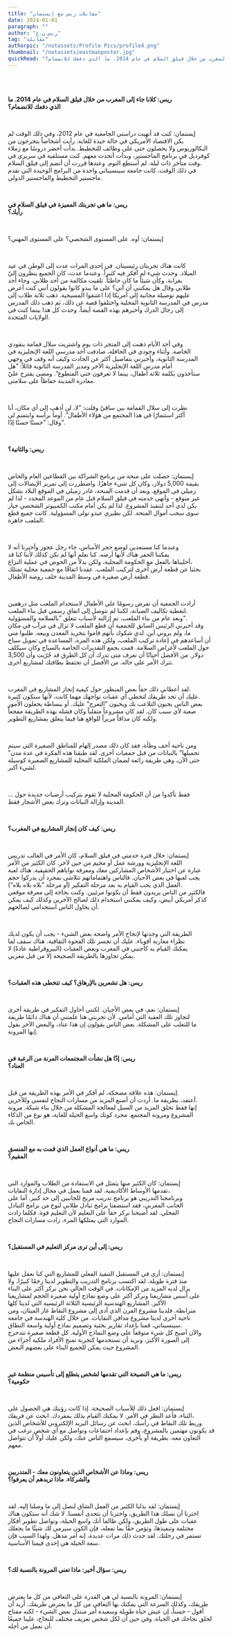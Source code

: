 ```yaml
---
title: "مقابلات ريس مع إيستمان"
date: 2024-01-01
paragraph: ""
author: "ريس ن.ج"
tag: "مقابلة"
authorpic: "/notassets/Profile Pics/profile4.png"
thumbnail: "/notassets/eastmanposter.jpg"
quickRead: "ريس: كلانا جاء إلى المغرب من خلال فيلق السلام في عام 2014. ما الذي دفعك للانضمام؟"
---
```


<span style="white-space: pre;">

**ريس: كلانا جاء إلى المغرب من خلال فيلق السلام في عام 2014. ما الذي دفعك للانضمام؟**

إيستمان: كنت قد أنهيت دراستي الجامعية في عام 2012، وفي ذلك الوقت لم يكن الاقتصاد الأمريكي في حالة جيدة للغاية. رأيت أشخاصاً يتخرجون من البكالوريوس ولا يحصلون حتى على وظائف للتخطيط. بدأت أحضر دروسًا مع زملاء كوفرديل في برنامج الماجستير، وبدأت أتحدث معهم. كنت مستلقية في سريري في وقت متأخر ذات ليلة. لم أستطع النوم. وعندها قررت أن أنضم إلى فيلق السلام. في ذلك الوقت، كانت جامعة سينسيناتي واحدة من البرامج الوحيدة التي تقدم ماجستير التخطيط والماجستير الدولي.

**ريس: ما هي تجربتك المميزة في فيلق السلام في رأيك؟**

إيستمان: أوه. على المستوى الشخصي؟ على المستوى المهني؟

كانت هناك تجربتان رئيسيتان. في إحدى المرات عدت إلى الوطن في عيد الميلاد. وحدث شيء لم أفكر فيه كثيراً. وعندما عدت، كان الجميع ينظرون إليّ بغرابة. وكأن شيئاً ما كان خاطئاً. تلقيت مكالمة من أحد طلابي. وجاء أحد طلابي وقال هل يمكنني أن آتي؟ على ما يبدو كانوا يقولون أنني كنت أعرض عليهم توصيلة مجانية إلى أمريكا إذا اعتنقوا المسيحية. ذهب ثلاثة طلاب إلى مدرس في المدرسة الثانوية المحلية واختلقوا قصة عن ذلك، ثم ذهب ذلك المدرس إلى رجال الدرك وأخبرهم بهذه القصة أيضاً. وحدث كل هذا بينما كنت في الولايات المتحدة.

وفي أحد الأيام ذهبت إلى المتجر ذات يوم واشتريت سلال قمامة بنقودي الخاصة. وأثناء وجودي في الحافلة، صادفت أحد مدرسي اللغة الإنجليزية في المدرسة الثانوية، وأخبرني بتفاصيل أكثر عن الحادث وكيف أنه وقف في وجهي أمام مدرس اللغة الإنجليزية الآخر ومدير المدرسة الثانوية قائلاً: ”هل ستأخذون بكلمة ثلاثة أطفال، بينما لا تعرفون حتى المتطوع“. ومضى يقترح عليّ مغادرة المدينة حفاظاً على سلامتي.

نظرت إلى سلال القمامة بين ساقيّ وقلت: ”لا، لن أذهب إلى أي مكان، أنا أكثر استثمارًا في هذا المجتمع من هؤلاء الأطفال“. أومأ برأسه وابتسم لي وقال: ”حسنًا حسنًا إذًا“.

**ريس: والثانية؟**

إيستمان: حصلت على منحة من برنامج الشراكة بين القطاعين العام والخاص بقيمة 5,000 دولار، وكان كل شيء جاهزًا. واضطررت إلى تمرير الإيصالات إلى زميلي في الموقع. وبعد أن قدمت المنحة، غادر زميلي في الموقع البلاد بشكل غير متوقع - وأنهى خدمته في فيلق السلام قبل عام من الموعد المحدد - لذا لم يكن لدي أحد لتنفيذ المشروع. لذا لم يكن أمام مكتب الكمبيوتر الشخصي خيار سوى سحب أموال المنحة. لكن نظيري عبدو تولى المسؤولية. كانت جميع قطع الملعب جاهزة.

وعندما كنا مستعدين لوضع حجر الأساس، جاء رجل عجوز وأخبرنا أنه لا يمكننا الحفر هناك لأنها أرضه. كنا نعلم أنها لم تكن كذلك لأننا كنا قد أخليناها بالفعل مع الحكومة المحلية، ولكن بدلاً من الخوض في عملية النزاع، بحثنا عن قطعة أرض أخرى لتركيب الملعب. عقدنا اتفاقًا مع جمعية محلية تمتلك قطعة أرض صغيرة في وسط المدينة خلف روضة الأطفال.

أرادت الجمعية أن تفرض رسومًا على الأطفال لاستخدام الملعب مثل درهمين لتغطية تكاليف الصيانة، لكننا لم نتوصل إلى اتفاق رسمي قبل بناء الملعب. وبعد عام من بناء الملعب، تم إزالته لأسباب تتعلق ”بالسلامة والمسؤولية“. وقد أخبرني الرئيس السابق للجمعية أن قطع الملعب لا تزال في مرآب في مكان ما، ولم يروني أين. لدي شكوك بأنهم قاموا بتخريد المعدن وبيعه. طلبوا مني أن أساعدهم في إعادة تركيب الملعب، ولكن هذه المرة، المساعدة في تمويل سياج حول الملعب لأغراض السلامة. قمت بجمع التقديرات الخاصة بالسياج وكان سيكلف 3,500 دولار. من الأفضل أحيانًا أن تعرف متى تدرك أن كل الطرق قد جُرّبت وأن تترك الأمر على حاله. من الأفضل أن تحتفظ بطاقتك لمشاريع أخرى.

لقد أعطاني ذلك حقاً بعض المنظور حول كيفية إنجاز المشاريع في المغرب. عليك أن تجد طريقك لتخطي أي عقبات تواجهك مهما كانت، لأنها ستكون كثيرة. بعض الناس يحبون التلاعب بك ويحبون ”التعرج“ عليك. أو ببساطة يجعلون الأمور صعبة لأي سبب كان. لقد كان مشروعاً متقلباً وكان فشله بهذه الطريقة مفجعاً ولكنه كان مذاقاً مريراً للواقع هنا فيما يتعلق بمشاريع التطوير.

ومن ناحية أخف وطأة، فقد كان ذلك مصدر إلهام للمناطق الصغيرة التي سيتم ”تجميلها“ بالنباتات من قبل جمعيات أخرى. لقد طبقنا هذه الفكرة في عدة مدن حتى الآن، وهي طريقة رائعة لضمان الملكية المحلية للمشاريع الصغيرة كوسيلة لشيء أكبر.

... فقط تأكدوا من أن الحكومة المحلية لا تقوم بتركيب أرضيات جديدة حول المدينة وإزالة النباتات وترك بعض الأشجار فقط.

**ريس: كيف كان إنجاز المشاريع في المغرب؟**

إيستمان: خلال فترة خدمتي في فيلق السلام، كان الأمر في الغالب تدريس اللغة الإنجليزية وورشة عمل أو مخيم من حين لآخر. كان الكثير من الأمر عبارة عن اختبار الأشخاص المشاركين معك ومعرفة نواياهم الحقيقية. هناك لعبة يجب لعبها في بعض الأحيان. فالناس واهتماماتهم تتلاشى بمجرد أن يدركوا حجم العمل الذي يجب القيام به بعد مرحلة التفكير (أو مرحلة ”بلاه بلاه بلاه“). فالكثير من الناس يريدون فقط أن يكونوا مرئيين. وكنت بحاجة إلى معرفة موقعي كذكر أمريكي أبيض، وكيف يمكنني استخدام ذلك لصالح الآخرين وكذلك كيف يمكن أن يحاول الناس استخدامي لصالحهم.

الطريقة التي وجدتها لإنجاح الأمر واضحة بعض الشيء - يجب أن يكون لديك نظراء مغاربة أقوياء. عليك أن تجسر تلك الفجوة الثقافية. هناك سقف لما يمكنك القيام به كأجنبي في المغرب وبعض العقبات (البيروقراطية عادةً) لا يمكن تجاوزها بالطريقة الصحيحة إلا من قبل مغربي.

**ريس: هل تشعرين بالإرهاق؟ كيف تتخطى هذه العقبات؟**

إيستمان: نعم، في بعض الأحيان. لكنني أحاول التفكير في طريقة أخرى لتجاوز تلك العقبة التي أمامي. لأن تجربتي هنا علمتني أن هناك دائمًا طريقة ما للتغلب على المشكلة. بعض الناس يقولون إن هذا عناد، والبعض الآخر يقول إنها المرونة.

**ريس: إذًا هل نشأت المجتمعات المرنة من الرغبة في العناد؟**

إيستمان: هذه علاقة مضحكة، لم أفكر في الأمر بهذه الطريقة من قبل. أعتقد، بطريقة ما. أردت أن أصنع المزيد من مسارات النجاح لنفسي وللآخرين. إنها فقط تخلق المزيد من السبل لمعالجة المشكلة من خلال بناء شبكة. مرونة المشروع ومرونة المجتمع. مجرد كونك واسع الحيلة للغاية، هو نوع من الذكاء الخاص بك.

**ريس: ما هي أنواع العمل الذي قمت به مع المنسق المقيم؟**

إيستمان: كان الكثير منها يتمثل في الاستفادة من الطلاب والموارد التي تقدمها الأوساط الأكاديمية. لقد قمنا بعمل في مجال إدارة النفايات، وبرنامجنا التدريبي هو برنامج تدريب مربح للجانبين إلى حد كبير. أما على الجانب المغربي، فقد استضفنا برامج تبادل طلابي لنوع من برامج التبادل المحلي. لقد أصبحنا نركز حقاً على التعليم لأن التعليم قوة. فكلما زادت الموارد التي يمتلكها المرء، زادت مسارات النجاح.

**ريس: إلى أين ترى مركز التعليم في المستقبل؟**

إيستمان: أرى في المستقبل التنفيذ الفعلي للمشاريع التي كنا نعمل عليها منذ فترة طويلة. لقد اكتسب برنامج التدريب والتطوير لدينا زخمًا كبيرًا، ولا يزال لديه المزيد من الإمكانات. في الوقت الحالي نحن نركز أكثر على البناء على أسس مشاريعنا ونركز أكثر على وضع نماذج أولية صغيرة الحجم لمشاريعنا الأكبر. المشاريع الهندسية الرئيسية الثلاثة الرئيسية التي لدينا كلها مترابطة. فلدينا مشروع الفرن الذي أدى إلى مشروع التقاط غاز الميثان، ومن ناحية أخرى لدينا مشروع مدافن النفايات. من خلال كلية الهندسة في جامعة سينسيناتي، قمنا بإعداد تقارير بحثية وتصميم نماذج أولية واسعة النطاق. والآن أصبح كل شيء متوقفاً على وضع النماذج الأولية. كل قطعة صغيرة تتدحرج إلى الصورة الأكبر، ونريد أن نستخدمها كتجربة تمنح الأفراد ملكية أجزاء من المشروع حيث يمكن للجميع البناء على بعضهم البعض.

**ريس: ما هي النصيحة التي تقدمها لشخص يتطلع إلى تأسيس منظمة غير حكومية؟**

إيستمان: افعل ذلك للأسباب الصحيحة. إذا كانت رؤيتك هي الحصول على الثناء، فأعد النظر في الأمر. لا يمكنك القيام بذلك بمفردك. ابحث عن فريقك، وربط تلك النقاط في رأسك. ابحث عن رسائل البريد الإلكتروني للأشخاص الذين قد يكونون مهتمين بالمشروع، وقم بإعداد اجتماعات وتواصل مع أي شخص ترغب في التعاون معه. بطريقة أو بأخرى، سيسمع الناس عنك، ولكن عليك أولاً أن تتواصل معهم.

**ريس: وماذا عن الأشخاص الذين يتعاونون معك - المتدربين والشركاء. ماذا تريدهم أن يعرفوا؟**

إيستمان: لقد بذلنا الكثير من العمل الشاق لنصل إلى ما وصلنا إليه. لقد اخترنا أن نسلك هذا الطريق، واخترنا أن نتحدى أنفسنا. لا شك أنه ستكون هناك عقبات على طول الطريق، ولكن طالما أنك واسع الحيلة، وتواصل تطوير أفكار مختلفة وتنفيذها، وتؤمن حقًا بما تفعله، فإن الكون سيرمي لك شيئًا ما يجعلك تستمر في رحلتك. لقد حدث ذلك مرات عديدة، إنه أمر مذهل. ولهذا السبب فإن سعة الحيلة هي إحدى قيمنا الأساسية.

**ريس: سؤال أخير: ماذا تعني المرونة بالنسبة لك؟**

إيستمان: المرونة بالنسبة لي هي القدرة على التعافي من كل ما يعترض طريقك، وكذلك السرعة التي يمكنك بها التعافي من كل ما يعترض طريقك. أريد أن أقول - حسناً، إن عيش حياة طويلة وسعيدة أمر مبتذل بعض الشيء - لكنه مفتاح لخلق نجاحك في الحياة. وفي حين أن لكل شخص تعريف مختلف للنجاح، علينا جميعًا أن نعمل من أجله.
</span>
